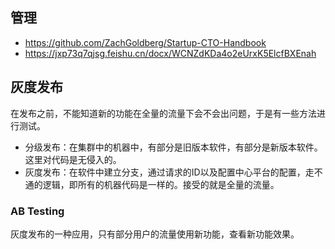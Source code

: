 
## 管理

+ https://github.com/ZachGoldberg/Startup-CTO-Handbook
+ https://jxp73q7qjsg.feishu.cn/docx/WCNZdKDa4o2eUrxK5ElcfBXEnah
## 灰度发布

在发布之前，不能知道新的功能在全量的流量下会不会出问题，于是有一些方法进行测试。

+ 分级发布：在集群中的机器中，有部分是旧版本软件，有部分是新版本软件。这里对代码是无侵入的。
+ 灰度发布：在软件中建立分支，通过请求的ID以及配置中心平台的配置，走不通的逻辑，即所有的机器代码是一样的。接受的就是全量的流量。

### AB Testing

灰度发布的一种应用，只有部分用户的流量使用新功能，查看新功能效果。

